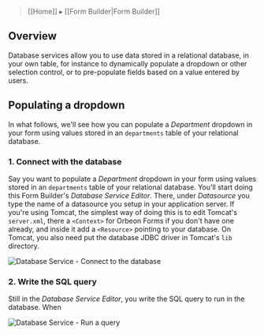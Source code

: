 > [[Home]] ▸ [[Form Builder|Form Builder]]

## Overview

Database services allow you to use data stored in a relational database, in your own table, for instance to dynamically populate a dropdown or other selection control, or to pre-populate fields based on a value entered by users.

## Populating a dropdown

In what follows, we'll see how you can populate a *Department* dropdown in your form using values stored in an `departments` table of your relational database.

### 1. Connect with the database

Say you want to populate a *Department* dropdown in your form using values stored in an `departments` table of your relational database. You'll start doing this Form Builder's *Database Service Editor*. There, under *Datasource* you type the name of a datasource you setup in your application server. If you're using Tomcat, the simplest way of doing this is to edit Tomcat's `server.xml`, there a `<Context>` for Orbeon Forms if you don't have one already, and inside it add a `<Resource>` pointing to your database. On Tomcat, you also need put the database JDBC driver in Tomcat's `lib` directory.

![Database Service - Connect to the database](https://orbeon.mybalsamiq.com/mockups/3492353.png?key=5b6d8a77397e4b7de268cf14dea4e60c694555de)

### 2. Write the SQL query

Still in the *Database Service Editor*, you write the SQL query to run in the database. When 

![Database Service - Run a query](https://orbeon.mybalsamiq.com/mockups/3492410.png?key=5932ce2360c24e025c7089374d153a38e837d72c)